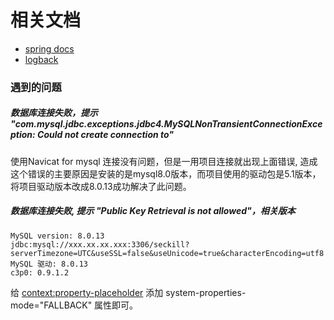 # 相关文档

- [spring docs](https://docs.spring.io/spring/docs/4.1.7.RELEASE/spring-framework-reference/)
- [logback](http://logback.qos.cn/manual/configuration.html)


### 遇到的问题

##### 数据库连接失败，提示 "com.mysql.jdbc.exceptions.jdbc4.MySQLNonTransientConnectionException: Could not create connection to"
使用Navicat for mysql 连接没有问题，但是一用项目连接就出现上面错误, 造成这个错误的主要原因是安装的是mysql8.0版本，而项目使用的驱动包是5.1版本，将项目驱动版本改成8.0.13成功解决了此问题。

##### 数据库连接失败, 提示 "Public Key Retrieval is not allowed"，相关版本
````
MySQL version: 8.0.13 
jdbc:mysql://xxx.xx.xx.xxx:3306/seckill?serverTimezone=UTC&useSSL=false&useUnicode=true&characterEncoding=utf8
MySQL 驱动: 8.0.13
c3p0: 0.9.1.2
````
给 <context:property-placeholder> 添加 system-properties-mode="FALLBACK" 属性即可。
